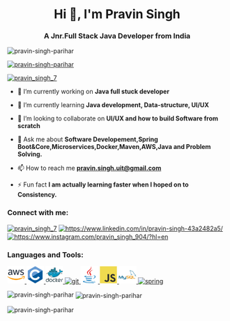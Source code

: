 <h1 align="center">Hi 👋, I'm Pravin Singh</h1>
<h3 align="center">A Jnr.Full Stack Java Developer from India</h3>

<p align="left"> <img src="https://komarev.com/ghpvc/?username=pravin-singh-parihar&label=Profile%20views&color=0e75b6&style=flat" alt="pravin-singh-parihar" /> </p>

<p align="left"> <a href="https://github.com/ryo-ma/github-profile-trophy"><img src="https://github-profile-trophy.vercel.app/?username=pravin-singh-parihar" alt="pravin-singh-parihar" /></a> </p>

<p align="left"> <a href="https://twitter.com/pravin_singh_7" target="blank"><img src="https://img.shields.io/twitter/follow/pravin_singh_7?logo=twitter&style=for-the-badge" alt="pravin_singh_7" /></a> </p>

- 🔭 I’m currently working on **Java full stuck developer**

- 🌱 I’m currently learning **Java development, Data-structure, UI/UX**

- 👯 I’m looking to collaborate on **UI/UX and how to build Software from scratch**

- 💬 Ask me about **Software Developement,Spring Boot&Core,Microservices,Docker,Maven,AWS,Java and Problem Solving.**

- 📫 How to reach me **pravin.singh.uit@gmail.com**

- ⚡ Fun fact **I am actually learning faster when I hoped on to Consistency.**

<h3 align="left">Connect with me:</h3>
<p align="left">
<a href="https://twitter.com/pravin_singh_7" target="blank"><img align="center" src="https://raw.githubusercontent.com/rahuldkjain/github-profile-readme-generator/master/src/images/icons/Social/twitter.svg" alt="pravin_singh_7" height="30" width="40" /></a>
<a href="https://linkedin.com/in/https://www.linkedin.com/in/pravin-singh-43a2482a5/" target="blank"><img align="center" src="https://raw.githubusercontent.com/rahuldkjain/github-profile-readme-generator/master/src/images/icons/Social/linked-in-alt.svg" alt="https://www.linkedin.com/in/pravin-singh-43a2482a5/" height="30" width="40" /></a>
<a href="https://instagram.com/https://www.instagram.com/pravin_singh_904/?hl=en" target="blank"><img align="center" src="https://raw.githubusercontent.com/rahuldkjain/github-profile-readme-generator/master/src/images/icons/Social/instagram.svg" alt="https://www.instagram.com/pravin_singh_904/?hl=en" height="30" width="40" /></a>
</p>

<h3 align="left">Languages and Tools:</h3>
<p align="left"> <a href="https://aws.amazon.com" target="_blank" rel="noreferrer"> <img src="https://raw.githubusercontent.com/devicons/devicon/master/icons/amazonwebservices/amazonwebservices-original-wordmark.svg" alt="aws" width="40" height="40"/> </a> <a href="https://www.cprogramming.com/" target="_blank" rel="noreferrer"> <img src="https://raw.githubusercontent.com/devicons/devicon/master/icons/c/c-original.svg" alt="c" width="40" height="40"/> </a> <a href="https://www.docker.com/" target="_blank" rel="noreferrer"> <img src="https://raw.githubusercontent.com/devicons/devicon/master/icons/docker/docker-original-wordmark.svg" alt="docker" width="40" height="40"/> </a> <a href="https://git-scm.com/" target="_blank" rel="noreferrer"> <img src="https://www.vectorlogo.zone/logos/git-scm/git-scm-icon.svg" alt="git" width="40" height="40"/> </a> <a href="https://www.java.com" target="_blank" rel="noreferrer"> <img src="https://raw.githubusercontent.com/devicons/devicon/master/icons/java/java-original.svg" alt="java" width="40" height="40"/> </a> <a href="https://developer.mozilla.org/en-US/docs/Web/JavaScript" target="_blank" rel="noreferrer"> <img src="https://raw.githubusercontent.com/devicons/devicon/master/icons/javascript/javascript-original.svg" alt="javascript" width="40" height="40"/> </a> <a href="https://www.mysql.com/" target="_blank" rel="noreferrer"> <img src="https://raw.githubusercontent.com/devicons/devicon/master/icons/mysql/mysql-original-wordmark.svg" alt="mysql" width="40" height="40"/> </a> <a href="https://spring.io/" target="_blank" rel="noreferrer"> <img src="https://www.vectorlogo.zone/logos/springio/springio-icon.svg" alt="spring" width="40" height="40"/> </a> </p>

<p><img align="left" src="https://github-readme-stats.vercel.app/api/top-langs?username=pravin-singh-parihar&show_icons=true&locale=en&layout=compact" alt="pravin-singh-parihar" /></p>

<p>&nbsp;<img align="center" src="https://github-readme-stats.vercel.app/api?username=pravin-singh-parihar&show_icons=true&locale=en" alt="pravin-singh-parihar" /></p>

<p><img align="center" src="https://github-readme-streak-stats.herokuapp.com/?user=pravin-singh-parihar&" alt="pravin-singh-parihar" /></p>



